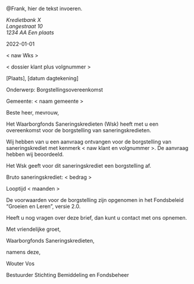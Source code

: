 @Frank, hier de tekst invoeren.

<address>
    Kredietbank X<br>
    Langestraat 10<br>
    1234 AA Een plaats
</address>

<time>2022-01-01</time>


< naw Wks >


< dossier klant plus volgnummer >

[Plaats], [datum dagtekening]


Onderwerp: Borgstellingsovereenkomst

Gemeente: < naam gemeente >


Beste heer, mevrouw,

Het Waarborgfonds Saneringskredieten (Wsk) heeft met u een overeenkomst voor de borgstelling van saneringskredieten. 

Wij hebben van u een aanvraag ontvangen voor de borgstelling van saneringskrediet met kenmerk < naw klant en volgnummer >. De aanvraag hebben wij beoordeeld.

Het Wsk geeft voor dit saneringskrediet een borgstelling af. 

Bruto saneringskrediet:		< bedrag >

Looptijd				< maanden >

De voorwaarden voor de borgstelling zijn opgenomen in het Fondsbeleid “Groeien en Leren”, versie 2.0.

Heeft u nog vragen over deze brief, dan kunt u contact met ons opnemen.

Met vriendelijke groet,
 

Waarborgfonds Saneringskredieten,

namens deze,
 



Wouter Vos

Bestuurder Stichting Bemiddeling en Fondsbeheer
